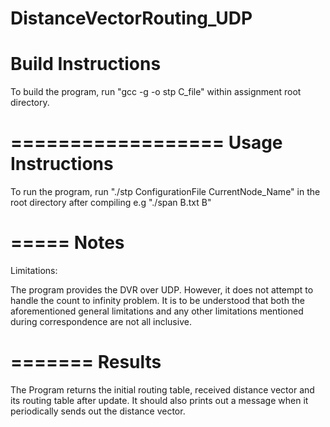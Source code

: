 DistanceVectorRouting_UDP
==================
Build Instructions
==================
To build the program, run "gcc -g -o stp C_file" within assignment root directory.


==================
Usage Instructions
==================
To run the program, run "./stp ConfigurationFile CurrentNode_Name" in the root directory after compiling
e.g "./span B.txt B"

=====
Notes
=====

Limitations:  

The program provides the DVR over UDP. However, it does not attempt to handle the count to infinity problem. It is to be understood that both the aforementioned general limitations and any other limitations mentioned during correspondence are not all inclusive.


=======
Results
=======
The Program returns the initial routing table, received distance vector and its routing table after update. It should also prints out a message when it periodically sends out the distance vector.





